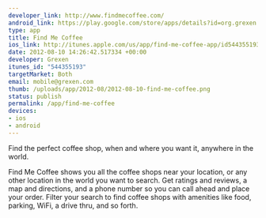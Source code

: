```yaml
--- 
developer_link: http://www.findmecoffee.com/
android_link: https://play.google.com/store/apps/details?id=org.grexen.findmecoffee&feature=search_result#?t=W251bGwsMSwyLDEsIm9yZy5ncmV4ZW4uZmluZG1lY29mZmVlIl0.
type: app
title: Find Me Coffee
ios_link: http://itunes.apple.com/us/app/find-me-coffee-app/id544355193?ls=1%26mt=8
date: 2012-08-10 14:26:42.517334 +00:00
developer: Grexen
itunes_id: "544355193"
targetMarket: Both
email: mobile@grexen.com
thumb: /uploads/app/2012-08/2012-08-10-find-me-coffee.png
status: publish
permalink: /app/find-me-coffee
devices: 
- ios
- android
---
```


Find the perfect coffee shop, when and where you want it, anywhere in the world.

Find Me Coffee shows you all the coffee shops near your location, or any other location in the world you want to search. Get ratings and reviews, a map and directions, and a phone number so you can call ahead and place your order. Filter your search to find coffee shops with amenities like food, parking, WiFi, a drive thru, and so forth.
